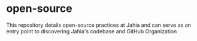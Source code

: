 # open-source
This repository details open-source practices at Jahia and can serve as an entry point to discovering Jahia's codebase and GitHub Organization
